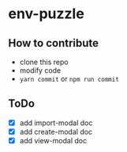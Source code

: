 # env-puzzle

## How to contribute

* clone this repo
* modify code
* `yarn commit` or `npm run commit`

## ToDo

* [x] add import-modal doc
* [x] add create-modal doc
* [x] add view-modal doc

